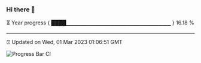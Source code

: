 ### Hi there 👋

⏳ Year progress { ████▁▁▁▁▁▁▁▁▁▁▁▁▁▁▁▁▁▁▁▁▁▁▁▁▁▁ } 16.18 %

---

⏰ Updated on Wed, 01 Mar 2023 01:06:51 GMT

![Progress Bar CI](https://github.com/liununu/liununu/workflows/Progress%20Bar%20CI/badge.svg)
